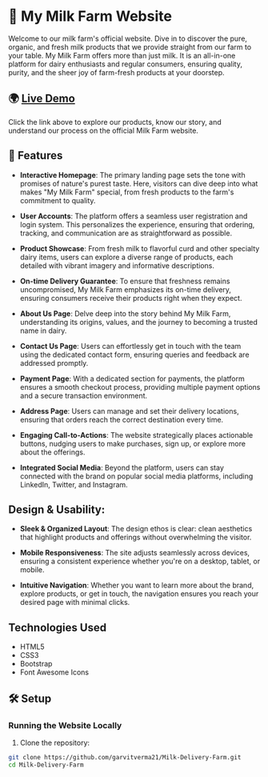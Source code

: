 # 🐄 My Milk Farm Website

Welcome to our milk farm's official website. Dive in to discover the pure, organic, and fresh milk products that we provide straight from our farm to your table. My Milk Farm offers more than just milk. It is an all-in-one platform for dairy enthusiasts and regular consumers, ensuring quality, purity, and the sheer joy of farm-fresh products at your doorstep.

## 🌍 [Live Demo](https://milk-farm.onrender.com/)

Click the link above to explore our products, know our story, and understand our process on the official Milk Farm website.

## 🔧 Features

- **Interactive Homepage**: The primary landing page sets the tone with promises of nature's purest taste. Here, visitors can dive deep into what makes "My Milk Farm" special, from fresh products to the farm's commitment to quality.

- **User Accounts**: The platform offers a seamless user registration and login system. This personalizes the experience, ensuring that ordering, tracking, and communication are as straightforward as possible.

- **Product Showcase**: From fresh milk to flavorful curd and other specialty dairy items, users can explore a diverse range of products, each detailed with vibrant imagery and informative descriptions.

- **On-time Delivery Guarantee**: To ensure that freshness remains uncompromised, My Milk Farm emphasizes its on-time delivery, ensuring consumers receive their products right when they expect.

- **About Us Page**: Delve deep into the story behind My Milk Farm, understanding its origins, values, and the journey to becoming a trusted name in dairy.

- **Contact Us Page**: Users can effortlessly get in touch with the team using the dedicated contact form, ensuring queries and feedback are addressed promptly.

- **Payment Page**: With a dedicated section for payments, the platform ensures a smooth checkout process, providing multiple payment options and a secure transaction environment.

- **Address Page**: Users can manage and set their delivery locations, ensuring that orders reach the correct destination every time.

- **Engaging Call-to-Actions**: The website strategically places actionable buttons, nudging users to make purchases, sign up, or explore more about the offerings.

- **Integrated Social Media**: Beyond the platform, users can stay connected with the brand on popular social media platforms, including LinkedIn, Twitter, and Instagram.

## Design & Usability:

- **Sleek & Organized Layout**: The design ethos is clear: clean aesthetics that highlight products and offerings without overwhelming the visitor.

- **Mobile Responsiveness**: The site adjusts seamlessly across devices, ensuring a consistent experience whether you're on a desktop, tablet, or mobile.

- **Intuitive Navigation**: Whether you want to learn more about the brand, explore products, or get in touch, the navigation ensures you reach your desired page with minimal clicks.

## Technologies Used

- HTML5
- CSS3
- Bootstrap
- Font Awesome Icons

## 🛠️ Setup

### Running the Website Locally

1. Clone the repository:
```bash
git clone https://github.com/garvitverma21/Milk-Delivery-Farm.git
cd Milk-Delivery-Farm
